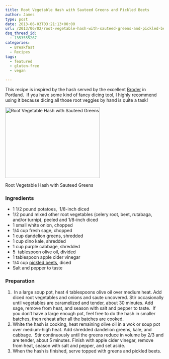 ```yaml
---
title: Root Vegetable Hash with Sauteed Greens and Pickled Beets
author: James
type: post
date: 2013-06-03T03:21:13+00:00
url: /2013/06/02/root-vegetable-hash-with-sauteed-greens-and-pickled-beets/
dsq_thread_id:
  - 1353555267
categories:
  - Breakfast
  - Recipes
tags:
  - featured
  - gluten-free
  - vegan

---
```

This recipe is inspired by the hash served by the excellent <a href="http://www.broderpdx.com/" target="_blank">Broder</a> in Portland.  If you have some kind of fancy dicing tool, I highly recommend using it because dicing all those root veggies by hand is quite a task!

<div id="attachment_3414" style="width: 310px" class="wp-caption alignright">
  <a href="{{% mediaroot %}}uploads/2013/06/P6023840-001.jpg" rel="lightbox[3398]"><img class="size-medium wp-image-3414 " alt="Root Vegetable Hash with Sauteed Greens" src="{{% mediaroot %}}uploads/2013/06/P6023840-001-300x225.jpg" width="300" height="225" srcset="{{% mediaroot %}}uploads/2013/06/P6023840-001-300x225.jpg 300w, {{% mediaroot %}}uploads/2013/06/P6023840-001.jpg 800w" sizes="(max-width: 300px) 100vw, 300px" /></a>
  
  <p class="wp-caption-text">
    Root Vegetable Hash with Sauteed Greens
  </p>
</div>

### Ingredients

  * <span style="line-height: 13px;">1 1/2 pound potatoes,  1/8-inch diced</span>
  * 1/2 pound mixed other root vegetables (celery root, beet, rutabaga, and/or turnip), peeled and 1/8-inch diced
  * 1 small white onion, chopped
  * 1/4 cup fresh sage, chopped
  * 1 cup dandelion greens, shredded
  * 1 cup dino kale, shredded
  * 1 cup purple cabbage, shredded
  * 5  tablespoon olive oil, divided
  * 1 tablespoon apple cider vinegar
  * 1/4 cup [pickled beets][1], diced
  * Salt and pepper to taste

### Preparation

  1.  In a large soup pot, heat 4 tablespoons olive oil over medium heat. Add diced root vegetables and onions and saute uncovered. Stir occasionally until vegetables are caramelized and tender, about 30 minutes. Add sage, remove from heat, and season with salt and pepper to taste.  If you don&#8217;t have a large enough pot, feel free to do the hash in smaller batches, then reheat after all the batches are cooked.
  2. White the hash is cooking, heat remaining olive oil in a wok or soup pot over medium-high heat. Add shredded dandelion greens, kale, and cabbage.  Stir continuously until the greens reduce in volume by 2/3 and are tender, about 5 minutes. Finish with apple cider vinegar, remove from heat, season with salt and pepper, and set aside.
  3. When the hash is finished, serve topped with greens and pickled beets.

 [1]: http://kitchen.coseppi.com/2012/07/09/pickled-beets/ "Pickled Beets"